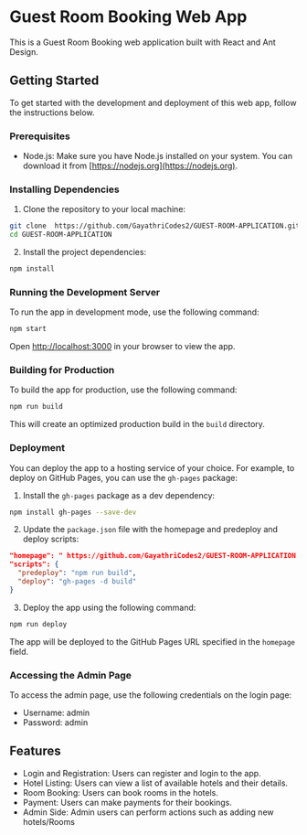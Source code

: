 

# Guest Room Booking Web App

This is a Guest Room Booking web application built with React and Ant Design.

## Getting Started

To get started with the development and deployment of this web app, follow the instructions below.

### Prerequisites

- Node.js: Make sure you have Node.js installed on your system. You can download it from [https://nodejs.org](https://nodejs.org).

### Installing Dependencies

1. Clone the repository to your local machine:

```bash
git clone  https://github.com/GayathriCodes2/GUEST-ROOM-APPLICATION.git
cd GUEST-ROOM-APPLICATION
```

2. Install the project dependencies:

```bash
npm install
```

### Running the Development Server

To run the app in development mode, use the following command:

```bash
npm start
```

Open [http://localhost:3000](http://localhost:3000) in your browser to view the app.

### Building for Production

To build the app for production, use the following command:

```bash
npm run build
```

This will create an optimized production build in the `build` directory.

### Deployment

You can deploy the app to a hosting service of your choice. For example, to deploy on GitHub Pages, you can use the `gh-pages` package:

1. Install the `gh-pages` package as a dev dependency:

```bash
npm install gh-pages --save-dev
```

2. Update the `package.json` file with the homepage and predeploy and deploy scripts:

```json
"homepage": " https://github.com/GayathriCodes2/GUEST-ROOM-APPLICATION.git",
"scripts": {
  "predeploy": "npm run build",
  "deploy": "gh-pages -d build"
}
```

3. Deploy the app using the following command:

```bash
npm run deploy
```

The app will be deployed to the GitHub Pages URL specified in the `homepage` field.

### Accessing the Admin Page

To access the admin page, use the following credentials on the login page:

- Username: admin
- Password: admin

## Features

- Login and Registration: Users can register and login to the app.
- Hotel Listing: Users can view a list of available hotels and their details.
- Room Booking: Users can book rooms in the hotels.
- Payment: Users can make payments for their bookings.
- Admin Side: Admin users can perform actions such as adding new hotels/Rooms